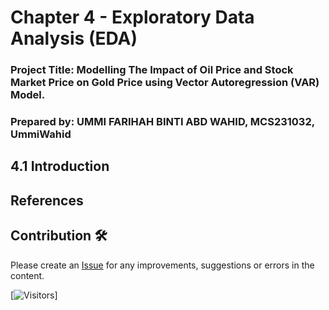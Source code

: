 # Chapter 4 - Exploratory Data Analysis (EDA)

### Project Title: Modelling The Impact of Oil Price and Stock Market Price on Gold Price using Vector Autoregression (VAR) Model.

### Prepared by: UMMI FARIHAH BINTI ABD WAHID, MCS231032, UmmiWahid

## 4.1 Introduction


## References



## Contribution 🛠️
Please create an [Issue](https://github.com/drshahizan/BDM/issues) for any improvements, suggestions or errors in the content.



[![Visitors](https://api.visitorbadge.io/api/visitors?path=https%3A%2F%2Fgithub.com%2Fdrshahizan&labelColor=%23697689&countColor=%23555555&style=plastic)]
